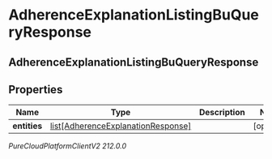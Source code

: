# AdherenceExplanationListingBuQueryResponse

## AdherenceExplanationListingBuQueryResponse

## Properties

|Name | Type | Description | Notes|
|------------ | ------------- | ------------- | -------------|
| **entities** | [list[AdherenceExplanationResponse]](AdherenceExplanationResponse) |  | [optional] |



_PureCloudPlatformClientV2 212.0.0_
